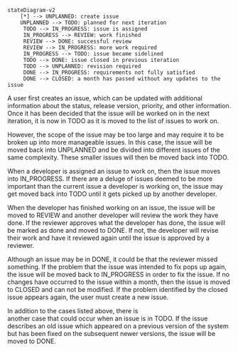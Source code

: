 ```mermaid
stateDiagram-v2
    [*] --> UNPLANNED: create issue
    UNPLANNED --> TODO: planned for next iteration
     TODO --> IN_PROGRESS: issue is assigned
     IN_PROGRESS --> REVIEW: work finished
     REVIEW --> DONE: successful review
     REVIEW --> IN_PROGRESS: more work required
     IN_PROGRESS --> TODO: issue became sidelined
     TODO --> DONE: issue closed in previous iteration
     TODO --> UNPLANNED: revision required
     DONE --> IN_PROGRESS: requirements not fully satisfied
     DONE --> CLOSED: a month has passed without any updates to the issue

```


A user first creates an issue, which can be updated 
with additional information about the status, 
release version, priority, and other information.
Once it has been decided that the issue will be worked 
on in the next iteration, it is now in TODO as it is moved 
to the list of issues to work on. 


However, the scope of the issue may be too large and 
may require it to be broken up into more manageable issues.
In this case, the issue will be moved back into UNPLANNED
and be divided into different issues of the same complexity.
These smaller issues will then be moved back into 
TODO.

When a developer is assigned an issue to work on, then
the issue moves into IN_PROGRESS. If there are a deluge of
issues deemed to be more important than the current issue a 
developer is working on, the issue may get moved back 
into TODO until it gets picked up by another developer.

When the developer has finished working on an issue, the 
issue will be moved to REVIEW and another developer will 
review the work they have done. If the reviewer approves 
what the developer has done, the issue will be marked as
done and moved to DONE. If not, the developer will revise 
their work and have it reviewed again until the issue is
approved by a reviewer.

Although an issue may be in DONE, it could be that 
the reviewer missed something. If the problem that the 
issue was intended to fix pops up again, the issue will 
be moved back to IN_PROGRESS in order to fix the issue.
If no changes have occurred to the issue within a month,
then the issue is moved to CLOSED and can not be modified.
If the problem identified by the closed issue appears 
again, the user must create a new issue.


In addition to the cases listed above, there is  
another case that could occur when an issue is in 
TODO. If the issue describes an old issue which 
appeared on a previous version of the system but has 
been fixed on the subsequent newer versions, the 
issue will be moved to DONE.
